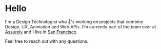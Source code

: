# Hello

I'm a Design Technologist who 💖's working on projects that combine Design, UX, Animation and Web APIs. I'm currently part of the team over at [Assurely](https://www.assurely.com) and I live in [San Francisco](https://www.thrillist.com/events/san-francisco/things-to-do-in-san-francisco-sf-this-weekend).

Feel free to reach out with any questions.
